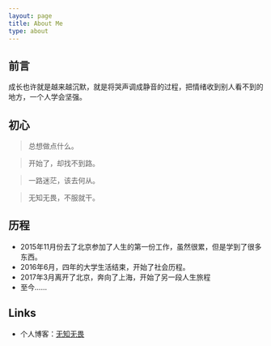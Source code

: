 ```yaml
---
layout: page
title: About Me
type: about
---
```




## 前言



成长也许就是越来越沉默，就是将哭声调成静音的过程，把情绪收到别人看不到的地方，一个人学会坚强。

## 初心 

> 总想做点什么。

> 开始了，却找不到路。

> 一路迷茫，该去何从。

> 无知无畏，不服就干。

## 历程

- 2015年11月份去了北京参加了人生的第一份工作，虽然很累，但是学到了很多东西。
- 2016年6月，四年的大学生活结束，开始了社会历程。
- 2017年3月离开了北京，奔向了上海，开始了另一段人生旅程
- 至今......

## Links

- 个人博客：[无知无畏](https://liclub.github.io/blog/)